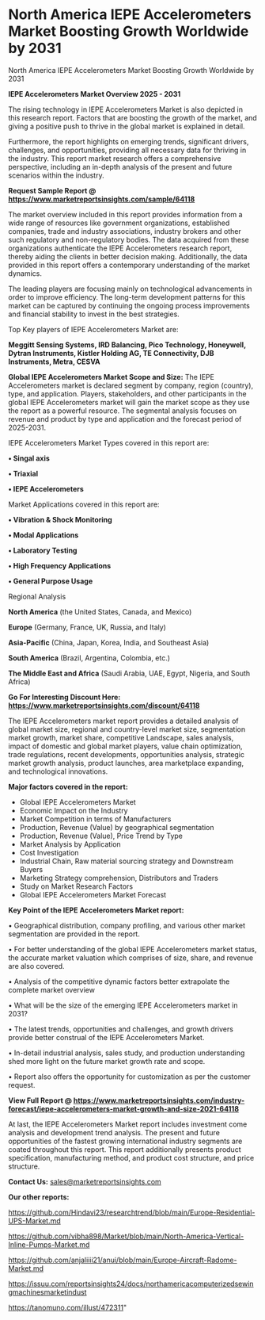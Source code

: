 # North America IEPE Accelerometers Market Boosting Growth Worldwide by 2031
North America IEPE Accelerometers Market Boosting Growth Worldwide by 2031

<Strong> IEPE Accelerometers Market Overview 2025 - 2031</strong>

The rising technology in IEPE Accelerometers Market is also depicted in this research report. Factors that are boosting the growth of the market, and giving a positive push to thrive in the global market is explained in detail.

Furthermore, the report highlights on emerging trends, significant drivers, challenges, and opportunities, providing all necessary data for thriving in the industry. This report market research offers a comprehensive perspective, including an in-depth analysis of the present and future scenarios within the industry.

<strong>Request Sample Report @ <a href=https://www.marketreportsinsights.com/sample/64118>https://www.marketreportsinsights.com/sample/64118</a></strong>

The market overview included in this report provides information from a wide range of resources like government organizations, established companies, trade and industry associations, industry brokers and other such regulatory and non-regulatory bodies. The data acquired from these organizations authenticate the IEPE Accelerometers research report, thereby aiding the clients in better decision making. Additionally, the data provided in this report offers a contemporary understanding of the market dynamics.

The leading players are focusing mainly on technological advancements in order to improve efficiency. The long-term development patterns for this market can be captured by continuing the ongoing process improvements and financial stability to invest in the best strategies.

Top Key players of IEPE Accelerometers Market are:

<strong>Meggitt Sensing Systems, IRD Balancing, Pico Technology, Honeywell, Dytran Instruments, Kistler Holding AG, TE Connectivity, DJB Instruments, Metra, CESVA</strong>

<strong><b>Global IEPE Accelerometers Market Scope and Size:</b></strong>
The IEPE Accelerometers market is declared segment by company, region (country), type, and application. Players, stakeholders, and other participants in the global IEPE Accelerometers market will gain the market scope as they use the report as a powerful resource. The segmental analysis focuses on revenue and product by type and application and the forecast period of 2025-2031.

IEPE Accelerometers Market Types covered in this report are:

<strong>• Singal axis

• Triaxial

• IEPE Accelerometers</strong>

Market Applications covered in this report are:

<strong>• Vibration & Shock Monitoring

• Modal Applications

• Laboratory Testing

• High Frequency Applications

• General Purpose Usage</strong> 

Regional Analysis

<strong>North America</strong> (the United States, Canada, and Mexico)

<strong>Europe</strong> (Germany, France, UK, Russia, and Italy)

<strong>Asia-Pacific</strong> (China, Japan, Korea, India, and Southeast Asia)

<strong>South America</strong> (Brazil, Argentina, Colombia, etc.)

<strong>The Middle East and Africa</strong> (Saudi Arabia, UAE, Egypt, Nigeria, and South Africa)

<strong>Go For Interesting Discount Here: <a href=https://www.marketreportsinsights.com/discount/64118>https://www.marketreportsinsights.com/discount/64118</a></strong>

The IEPE Accelerometers market report provides a detailed analysis of global market size, regional and country-level market size, segmentation market growth, market share, competitive Landscape, sales analysis, impact of domestic and global market players, value chain optimization, trade regulations, recent developments, opportunities analysis, strategic market growth analysis, product launches, area marketplace expanding, and technological innovations.

<strong><b>Major factors covered in the report:</b></strong>
<ul>
  <li>Global IEPE Accelerometers Market </li>
  <li>Economic Impact on the Industry</li>
  <li>Market Competition in terms of Manufacturers</li>
  <li>Production, Revenue (Value) by geographical segmentation</li>
  <li>Production, Revenue (Value), Price Trend by Type</li>
  <li>Market Analysis by Application</li>
  <li>Cost Investigation</li>
  <li>Industrial Chain, Raw material sourcing strategy and Downstream Buyers</li>
  <li>Marketing Strategy comprehension, Distributors and Traders</li>
  <li>Study on Market Research Factors</li>
  <li>Global IEPE Accelerometers Market Forecast</li>
</ul>

<strong><b>Key Point of the IEPE Accelerometers Market report:</b></strong>

• Geographical distribution, company profiling, and various other market segmentation are provided in the report.

• For better understanding of the global IEPE Accelerometers market status, the accurate market valuation which comprises of size, share, and revenue are also covered.

• Analysis of the competitive dynamic factors better extrapolate the complete market overview

• What will be the size of the emerging IEPE Accelerometers market in 2031?

• The latest trends, opportunities and challenges, and growth drivers provide better construal of the IEPE Accelerometers Market.

• In-detail industrial analysis, sales study, and production understanding shed more light on the future market growth rate and scope.

• Report also offers the opportunity for customization as per the customer request.

<strong><b>View Full Report @ <a href=https://www.marketreportsinsights.com/industry-forecast/iepe-accelerometers-market-growth-and-size-2021-64118>https://www.marketreportsinsights.com/industry-forecast/iepe-accelerometers-market-growth-and-size-2021-64118</a></b></strong>


At last, the IEPE Accelerometers Market report includes investment come analysis and development trend analysis. The present and future opportunities of the fastest growing international industry segments are coated throughout this report. This report additionally presents product specification, manufacturing method, and product cost structure, and price structure.

<strong>Contact Us:</strong>
sales@marketreportsinsights.com

<strong>Our other reports:</strong>

<a href=https://github.com/Hindavi23/researchtrend/blob/main/Europe-Residential-UPS-Market.md>https://github.com/Hindavi23/researchtrend/blob/main/Europe-Residential-UPS-Market.md</a>

<a href=https://github.com/vibha898/Market/blob/main/North-America-Vertical-Inline-Pumps-Market.md>https://github.com/vibha898/Market/blob/main/North-America-Vertical-Inline-Pumps-Market.md</a>

<a href=https://github.com/anjaliiii21/anui/blob/main/Europe-Aircraft-Radome-Market.md>https://github.com/anjaliiii21/anui/blob/main/Europe-Aircraft-Radome-Market.md</a>

<a href=https://issuu.com/reportsinsights24/docs/northamericacomputerizedsewingmachinesmarketindust>https://issuu.com/reportsinsights24/docs/northamericacomputerizedsewingmachinesmarketindust</a>

<a href=https://tanomuno.com/illust/472311>https://tanomuno.com/illust/472311</a>"
